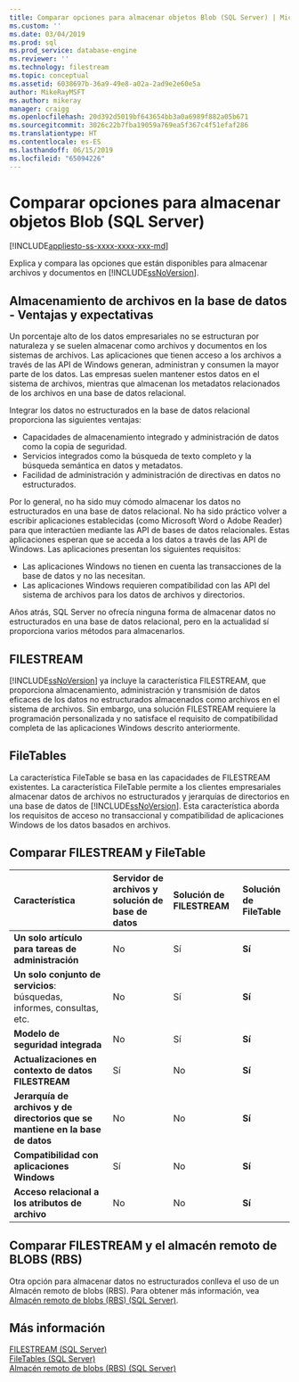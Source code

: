 ```yaml
---
title: Comparar opciones para almacenar objetos Blob (SQL Server) | Microsoft Docs
ms.custom: ''
ms.date: 03/04/2019
ms.prod: sql
ms.prod_service: database-engine
ms.reviewer: ''
ms.technology: filestream
ms.topic: conceptual
ms.assetid: 6038697b-36a9-49e8-a02a-2ad9e2e60e5a
author: MikeRayMSFT
ms.author: mikeray
manager: craigg
ms.openlocfilehash: 20d392d5019bf643654bb3a0a6989f882a05b671
ms.sourcegitcommit: 3026c22b7fba19059a769ea5f367c4f51efaf286
ms.translationtype: HT
ms.contentlocale: es-ES
ms.lasthandoff: 06/15/2019
ms.locfileid: "65094226"
---
```

# <a name="compare-options-for-storing-blobs-sql-server"></a>Comparar opciones para almacenar objetos Blob (SQL Server)

[!INCLUDE[appliesto-ss-xxxx-xxxx-xxx-md](../../includes/appliesto-ss-xxxx-xxxx-xxx-md.md)]

Explica y compara las opciones que están disponibles para almacenar archivos y documentos en [!INCLUDE[ssNoVersion](../../includes/ssnoversion-md.md)].

## <a name="Expectations"></a> Almacenamiento de archivos en la base de datos - Ventajas y expectativas

Un porcentaje alto de los datos empresariales no se estructuran por naturaleza y se suelen almacenar como archivos y documentos en los sistemas de archivos. Las aplicaciones que tienen acceso a los archivos a través de las API de Windows generan, administran y consumen la mayor parte de los datos. Las empresas suelen mantener estos datos en el sistema de archivos, mientras que almacenan los metadatos relacionados de los archivos en una base de datos relacional.

Integrar los datos no estructurados en la base de datos relacional proporciona las siguientes ventajas:

- Capacidades de almacenamiento integrado y administración de datos como la copia de seguridad.
- Servicios integrados como la búsqueda de texto completo y la búsqueda semántica en datos y metadatos.
- Facilidad de administración y administración de directivas en datos no estructurados.

Por lo general, no ha sido muy cómodo almacenar los datos no estructurados en una base de datos relacional. No ha sido práctico volver a escribir aplicaciones establecidas (como Microsoft Word o Adobe Reader) para que interactúen mediante las API de bases de datos relacionales. Estas aplicaciones esperan que se acceda a los datos a través de las API de Windows. Las aplicaciones presentan los siguientes requisitos:

- Las aplicaciones Windows no tienen en cuenta las transacciones de la base de datos y no las necesitan.
- Las aplicaciones Windows requieren compatibilidad con las API del sistema de archivos para los datos de archivos y directorios.

Años atrás, SQL Server no ofrecía ninguna forma de almacenar datos no estructurados en una base de datos relacional, pero en la actualidad sí proporciona varios métodos para almacenarlos.

## <a name="Filestream"></a> FILESTREAM

[!INCLUDE[ssNoVersion](../../includes/ssnoversion-md.md)] ya incluye la característica FILESTREAM, que proporciona almacenamiento, administración y transmisión de datos eficaces de los datos no estructurados almacenados como archivos en el sistema de archivos. Sin embargo, una solución FILESTREAM requiere la programación personalizada y no satisface el requisito de compatibilidad completa de las aplicaciones Windows descrito anteriormente.

## <a name="FileTables"></a> FileTables

La característica FileTable se basa en las capacidades de FILESTREAM existentes. La característica FileTable permite a los clientes empresariales almacenar datos de archivos no estructurados y jerarquías de directorios en una base de datos de [!INCLUDE[ssNoVersion](../../includes/ssnoversion-md.md)]. Esta característica aborda los requisitos de acceso no transaccional y compatibilidad de aplicaciones Windows de los datos basados en archivos.

## <a name="CompareFileTable"></a> Comparar FILESTREAM y FileTable

|Característica|Servidor de archivos y solución de base de datos|Solución de FILESTREAM|Solución de FileTable|
|:------|:--------------------------------|:------------------|:-----------------|
|**Un solo artículo para tareas de administración**|No|Sí|**Sí**|
|**Un solo conjunto de servicios**: búsquedas, informes, consultas, etc.|No|Sí|**Sí**|
|**Modelo de seguridad integrada**|No|Sí|**Sí**|
|**Actualizaciones en contexto de datos FILESTREAM**|Sí|No|**Sí**|
|**Jerarquía de archivos y de directorios que se mantiene en la base de datos**|No|No|**Sí**|
|**Compatibilidad con aplicaciones Windows**|Sí|No|**Sí**|
|**Acceso relacional a los atributos de archivo**|No|No|**Sí**|

## <a name="CompareRBS"></a> Comparar FILESTREAM y el almacén remoto de BLOBS (RBS)

Otra opción para almacenar datos no estructurados conlleva el uso de un Almacén remoto de blobs (RBS). Para obtener más información, vea [Almacén remoto de blobs (RBS) (SQL Server)](remote-blob-store-rbs-sql-server.md).

## <a name="more"></a> Más información

[FILESTREAM &#40;SQL Server&#41;](../../relational-databases/blob/filestream-sql-server.md)  
[FileTables &#40;SQL Server&#41;](../../relational-databases/blob/filetables-sql-server.md)  
[Almacén remoto de blobs &#40;RBS&#41; &#40;SQL Server&#41;](../../relational-databases/blob/remote-blob-store-rbs-sql-server.md)
